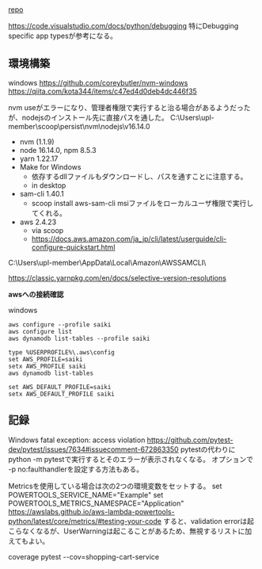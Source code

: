 #
[repo](https://github.com/aws-samples/aws-serverless-shopping-cart)

https://code.visualstudio.com/docs/python/debugging
特にDebugging specific app typesが参考になる。

## 環境構築
windows
https://github.com/coreybutler/nvm-windows
https://qiita.com/kota344/items/c47ed4d0deb4dc446f35

nvm useがエラーになり、管理者権限で実行すると治る場合があるようだったが、nodejsのインストール先に直接パスを通した。
C:\Users\upl-member\scoop\persist\nvm\nodejs\v16.14.0

- nvm (1.1.9)
- node 16.14.0, npm 8.5.3
- yarn 1.22.17
- Make for Windows
  - 依存するdllファイルもダウンロードし、パスを通すことに注意する。
  - in desktop
- sam-cli 1.40.1
  - scoop install aws-sam-cli msiファイルをローカルユーザ権限で実行してくれる。
- aws 2.4.23
  - via scoop
  - https://docs.aws.amazon.com/ja_jp/cli/latest/userguide/cli-configure-quickstart.html

C:\Users\upl-member\AppData\Local\Amazon\AWSSAMCLI\

https://classic.yarnpkg.com/en/docs/selective-version-resolutions

**awsへの接続確認**

windows

```:cmd
aws configure --profile saiki
aws configure list
aws dynamodb list-tables --profile saiki

type %USERPROFILE%\.aws\config
set AWS_PROFILE=saiki
setx AWS_PROFILE saiki
aws dynamodb list-tables

set AWS_DEFAULT_PROFILE=saiki
setx AWS_DEFAULT_PROFILE saiki
```

## 記録
Windows fatal exception: access violation
https://github.com/pytest-dev/pytest/issues/7634#issuecomment-672863350
pytestの代わりにpython -m pytestで実行するとそのエラーが表示されなくなる。
オプションで -p no:faulthandlerを設定する方法もある。

Metricsを使用している場合は次の2つの環境変数をセットする。
set POWERTOOLS_SERVICE_NAME="Example"
set POWERTOOLS_METRICS_NAMESPACE="Application"
https://awslabs.github.io/aws-lambda-powertools-python/latest/core/metrics/#testing-your-code
すると、validation errorは起こらなくなるが、UserWarningは起こることがあるため、無視するリストに加えてもよい。

coverage
pytest --cov=shopping-cart-service
